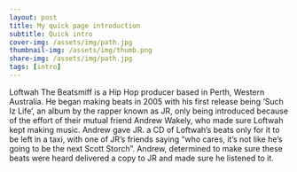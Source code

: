 ```yaml
---
layout: post
title: My quick page introduction
subtitle: Quick intro
cover-img: /assets/img/path.jpg
thumbnail-img: /assets/img/thumb.png
share-img: /assets/img/path.jpg
tags: [intro]
---
```


Loftwah The Beatsmiff is a Hip Hop producer based in Perth, Western Australia. He began making beats in 2005 with his first release being ‘Such Iz Life’, an album by the rapper known as JR, only being introduced because of the effort of their mutual friend Andrew Wakely, who made sure Loftwah kept making music. Andrew gave JR. a CD of Loftwah’s beats only for it to be left in a taxi, with one of JR’s friends saying “who cares, it’s not like he’s going to be the next Scott Storch”. Andrew, determined to make sure these beats were heard delivered a copy to JR and made sure he listened to it.
